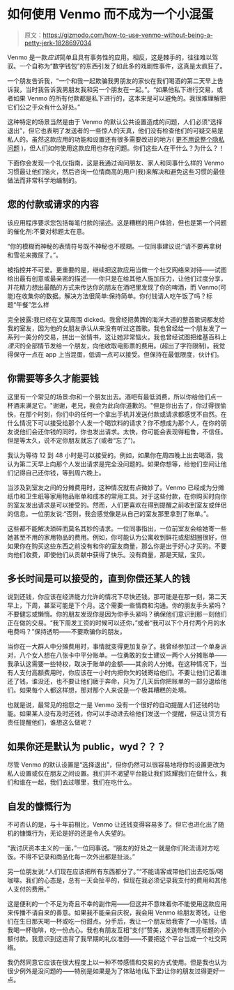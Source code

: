 # 如何使用 Venmo 而不成为一个小混蛋

> 原文：<https://gizmodo.com/how-to-use-venmo-without-being-a-petty-jerk-1828697034>

Venmo 是一款*应该*简单且具有事务性的应用。相反，这是棘手的，往往难以驾驭。一个自称为“数字钱包”的东西引发了如此多的戏剧性事件，这真是太疯狂了。



一个朋友告诉我，“一个和我一起欺骗我男朋友的家伙在我们喝酒的第二天早上告诉我，当时我告诉我男朋友我和另一个朋友在一起。”。“如果他私下进行交易，或者如果 Venmo 的所有付款都是私下进行的，这本来是可以避免的。我很难理解把它们公之于众有什么好处。”

这种特定的场景当然是由于 Venmo 的默认公共设置造成的问题，人们必须“选择退出”，但它也表明了发送者的一些惊人的天真，他们没有检查他们的可疑交易是私人的。虽然这款应用的功能和设置还有很多需要改进的地方( [更不用说整个隐私问题](https://gizmodo.com/is-venmos-default-privacy-setting-exposing-users-to-har-1827758504#_ga=2.56263211.1687906352.1535372839-4193545961.1521480663) )，但人们如何使用这款应用也存在问题。你们这些人在干什么？为什么？！

下面你会发现一个礼仪指南，这是我通过询问朋友、家人和同事什么样的 Venmo 习惯最让他们恼火，然后咨询一位情商高的用户(我)来解决和避免这些习惯的最佳做法而非常科学地编制的。

## 您的付款或请求的内容

该应用程序要求您包括每笔付款的描述。这是糟糕的用户体验，但也是第一个问题的催化剂:不要对标题太在意。

“你的模糊而神秘的表情符号既不神秘也不模糊。一位同事建议说:“请不要再拿树和雪花来撒尿了。”。

被指控并不可爱。更重要的是，继续把这款应用当做一个社交网络来对待——试图给出最有创意或最亲密的描述——你只是在给其他人施加压力，让他们过度分享，并花精力想出最酷的方式来传达你的朋友在酒吧里发现了你的啤酒，而 Venmo(可能)在收集你的数据。解决方法很简单:保持简单。你付钱请人吃午饭了吗？标题“午餐”怎么样

完全披露:我已经在文莫周围 dicked。我曾经把黄牌的海洋大道的整首歌词都发给我的室友，因为他的女朋友承认从来没有听过这首歌。我也曾经给一个朋友发了一系列一美分的交易，拼出一张情书，这让她非常恼火。我也曾经试图把维基百科上*湮灭*的全部情节发给一个朋友，向他收取电影票的费用。(超出了字符限制)。我觉得保守一点在 app 上当混蛋，低调一点可以接受。但保持在最低限度，伙计们。

## 你需要等多久才能要钱

这里有一个常见的场景:你和一个朋友出去。酒吧有最低消费，所以你给他们点一杯酒来满足它。"谢谢，老兄，我会为此向你道歉的。"但是你出去了，你过得很愉快，在那个时刻，你们中的任何一个拿出手机并发送付款或请求都感觉不自然。在什么情况下可以接受给那个人发一个喝饮料的请求？你不想成为那个人，在你的朋友说他们会还你钱的同时，你也发出请求。太快，你可能会表现得粗鲁，不信任。但是等太久，说不定你朋友就忘了(或者“忘了”)。

我认为等待 12 到 48 小时是可以接受的。例如，如果你在周四晚上出去喝酒，我认为第二天早上向那个人发出请求是完全没问题的。如果你想等，给他们空间让他们记得自己还你钱，等到周六晚上。

当涉及到室友之间的分摊费用时，这种情况就有点微妙了。Venmo 已经成为分摊纸巾和卫生纸等家用物品账单和成本的常用工具。对于这些付款，在你购买时向你的室友发出请求是可以接受的。然而，人们更喜欢在得到提醒之前收到室友或伴侣的信息。一位朋友说:“否则，我会感觉像是从自己的室友那里拿到了账单。”。

这些都不能解决琐碎而莫名其妙的请求。一位同事指出，一位前室友会给她寄一些她甚至不用的家用物品的费用。例如，你可能认为公寓收到鲜花或甜甜圈很好，但如果你在购买这些东西之前没有和你的室友商量，那么你是出于好心才买的。不要向他们收费，即使他们从贡献中获得了快乐。没有商量，那是天赋，宝贝。

## **多长时间是可以接受的，直到你偿还某人的钱**

说到还钱，你应该在经济能力允许的情况下尽快还钱。那可能是在那一刻，第二天早上，下周，甚至可能是下个月。这个需要一些情商和沟通。你的朋友手头紧吗？不要健忘或懒惰。你的朋友发现你是因为你手头紧吗？确保他们意识到那一刻他们正在做的交易。“我下周发工资的时候可以还你，”或者“我可以下个月付两个月的水电费吗？”保持透明——不要欺骗你的朋友。

当你在一大群人中分摊费用时，事情就变得更加复杂了。我曾经参加过一个单身派对，八个女人想在八张卡中平分账单。一位勇敢的女士建议一两个人分摊账单——我承认这需要一些特权，取决于账单的金额——其余的人分摊。在这种情况下，当有人支付高额费用时，你应该在一小时内把你欠的钱寄给他们。不要让他们记着谁还了钱，谁没还，也不要让他们疲于奔命，只为了几天后你把账单的一部分退给他们。如果每个人都这样想，那对那个人来说是一个极其糟糕的处境。

也就是说，最常见的抱怨之一是 Venmo 没有一个很好的自动提醒人们还钱的功能。如果某人没有及时还钱，你可以手动进去给他们发送一个提醒，但这让贷方有责任提醒他们，谁想这么做呢？

## **如果你还是默认为 public，wyd？？？**

尽管 Venmo 的默认设置是“选择退出”，但你仍然可以很容易地将你的设置更改为私人设置或仅在朋友之间设置。我们并不渴望平台能让我们炫耀我们在做什么，我们和谁在一起，我们去过哪里，我们在吃什么。

## 自发的慷慨行为

不可否认的是，与十年前相比，Venmo 让还钱变得容易多了。但它也进化出了随机的慷慨行为，无论是好的还是令人失望的。

“我讨厌资本主义的一面，”一位同事说。“朋友的好处之一就是你们轮流请对方吃饭。不得不记录和商品化每一次外出都是扯淡。”

另一位朋友说:“人们现在应该把所有东西都分了。”“不能请客或带他们出去吃饭/喝咖啡。我们的心态是，总有一天会扯平的，但现在我必须记录我支付的费用和其他人支付的费用。”

这是便利的一个不足为奇且不幸的副作用——但这并不意味着你不能使用这款应用来传播不请自来的善意。如果我不能亲自庆祝，我会用 Venmo 给朋友寄钱，让他们在生日那天喝一杯或吃一份甜点。分手后，我让一个朋友给我寄了一小笔钱，请我喝一杯咖啡，吃一份点心。我也有朋友互相“支付”赞美，发送带有漂亮标题的小额付款。我意识到这违背了我早期的礼仪准则——不要把这个平台当成一个社交网络。

我仍然同意它应该在很大程度上以一种不带感情和交易的方式使用。但是我也认为很少例外是没问题的——特别是如果是为了体贴地(私下里)让你的朋友过得更好一点。